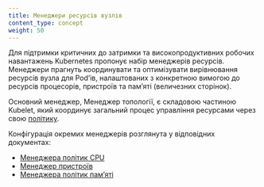 ```yaml
---
title: Менеджери ресурсів вузлів
content_type: concept
weight: 50
---
```


<!-- overview -->

Для підтримки критичних до затримки та високопродуктивних робочих навантажень Kubernetes пропонує набір менеджерів ресурсів. Менеджери прагнуть координувати та оптимізувати вирівнювання ресурсів вузла для Podʼів, налаштованих з конкретною вимогою до ресурсів процесорів, пристроїв та памʼяті (величезних сторінок).

<!-- body -->

Основний менеджер, Менеджер топології, є складовою частиною Kubelet, який координує загальний процес управління ресурсами через свою [політику](/uk/docs/tasks/administer-cluster/topology-manager/).

Конфігурація окремих менеджерів розглянута у відповідних документах:

- [Менеджера політик CPU](/uk/docs/tasks/administer-cluster/cpu-management-policies/)
- [Менеджер пристроїв](/uk/docs/concepts/extend-kubernetes/compute-storage-net/device-plugins/#device-plugin-integration-with-the-topology-manager)
- [Менеджера політик памʼяті](/uk/docs/tasks/administer-cluster/memory-manager/)
